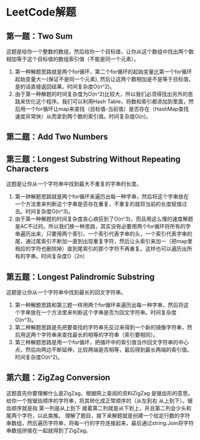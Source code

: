 # LeetCode解题
## 第一题：Two Sum
这题是给你一个整数的数组，然后给你一个目标值，让你从这个数组中找出两个数相加等于这个目标值的数组索引值（不能是同一个元素）。
1. 第一种解题思路就是两个for循环，第二个for循环的起始变量比第一个for循环起始变量大一(保证不是同一个元素), 然后让这两个数相加是不是等于目标值，是的话直接返回结果。时间复杂度O(n^2)。
2. 由于第一种解题的时间复杂度为O(n^2)比较大，所以我们必须得找出另外的思路来优化这个程序。我们可以利用Hash Table，将数和索引都添加到里面，然后用一个for循环让map来查找（目标值-当前值）是否存在（HashMap查找速度非常快）从而拿到两个数的索引值。时间复杂度O(n)。
## 第二题：Add Two Numbers
## 第三题：Longest Substring Without Repeating Characters
这题是让你从一个字符串中找到最大不重复的字串的长度。
1. 第一钟解题思路就是两个for循环来遍历出每一种字串，然后将这个字串放在一个方法里来判断这个字串是否存在重复，不重复的就将当前的长度赋值过去。时间复杂度O(n^3)。
2. 由于第一种解题的时间复杂度丧心病狂到了O(n^3)，而且用这么慢的速度解题是AC不过的。所以我们换一种思路，其实没有必要用两个for循环将所有的字串遍历出来，只要用两个索引，一个索引代表字串的头，一个索引代表字串的尾，通过尾索引不断加一直到出现重复字符，然后让头索引来加一（把map里相应的字符也删除掉）直到尾索引的那个字符不再重复。这样也可以遍历出所有的字串。时间复杂度O（2n）
## 第五题：Longest Palindromic Substring
这题是让你从一个字符串中找到最长的回文字符串。
1. 第一种解题思路和第三题一样用两个for循环来遍历出每一种字串，然后将这个字串放在一个方法里来判断这个字串是否为回文字符串。时间复杂度O(n^3)。
2. 第二种解题思路是先把要查找的字符串先反过来得到一个新的镜像字符串，然后用这两个字符串来查找最长的相等的字符串（索引要相同）。
3. 第三种解题思路是用一个for循环，把循环中的索引值当作回文字符串的中心点，然后向两边不断延伸，比较两端是否相等，最后得到最长两端的索引值。时间复杂度O(n^2)。
## 第六题：ZigZag Conversion
这题首先你要理解什么是ZigZag，根据网上查阅的资料ZigZag 是锯齿形的意思。 给你一个按锯齿顺序的字符串，将其转化成正常顺序的（从左到右 从上到下）。锯齿顺序就是指 第一列是从上到下 接着第二列就是从下到上，并且第二列会少头和尾两个字符，以此类推。
理解了题目，接下来解题就是创建一个给定行数的字符串数组，然后遍历字符串，将每一行的字符连接起来，最后通过string.Join将字符串数组拼接在一起就得到了ZigZag。
